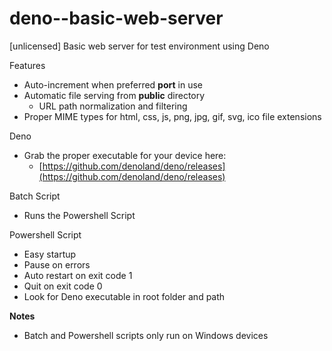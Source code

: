 # deno--basic-web-server

[unlicensed] Basic web server for test environment using Deno

Features

- Auto-increment when preferred **port** in use
- Automatic file serving from **public** directory
  - URL path normalization and filtering
- Proper MIME types for html, css, js, png, jpg, gif, svg, ico file extensions

Deno

- Grab the proper executable for your device here:
  - [https://github.com/denoland/deno/releases](https://github.com/denoland/deno/releases)

Batch Script

- Runs the Powershell Script

Powershell Script

- Easy startup
- Pause on errors
- Auto restart on exit code 1
- Quit on exit code 0
- Look for Deno executable in root folder and path

**Notes**

- Batch and Powershell scripts only run on Windows devices
